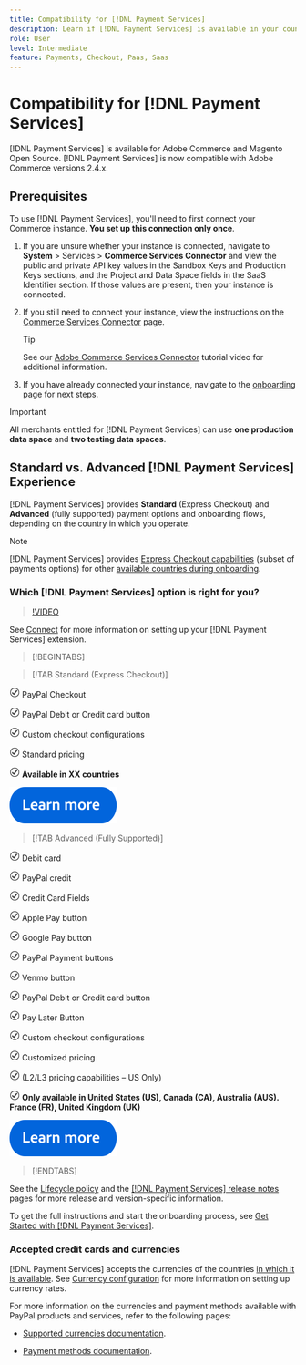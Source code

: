 ```yaml
---
title: Compatibility for [!DNL Payment Services]
description: Learn if [!DNL Payment Services] is available in your country, and its compability with your Adobe Commerce version.
role: User
level: Intermediate
feature: Payments, Checkout, Paas, Saas
---
```


# Compatibility for [!DNL Payment Services]

[!DNL Payment Services] is available for Adobe Commerce and Magento Open Source. [!DNL Payment Services] is now compatible with Adobe Commerce versions 2.4.x.

## Prerequisites

To use [!DNL Payment Services], you'll need to first connect your Commerce instance. **You set up this connection only once**.

1. If you are unsure whether your instance is connected, navigate to **System** > Services > **Commerce Services Connector** and view the public and private API key values in the Sandbox Keys and Production Keys sections, and the Project and Data Space fields in the SaaS Identifier section. If those values are present, then your instance is connected.
   
1. If you still need to connect your instance, view the instructions on the [Commerce Services Connector](../landing/saas.md) page. 
   
   >[!TIP]
   >
   > See our [Adobe Commerce Services Connector](https://experienceleague.adobe.com/en/docs/commerce-learn/tutorials/admin/adobe-commerce-services/configure-adobe-commerce-services-connector) tutorial video for additional information.

1. If you have already connected your instance, navigate to the [onboarding](onboard.md) page for next steps.

>[!IMPORTANT]
>
> All merchants entitled for [!DNL Payment Services] can use **one production data space** and **two testing data spaces**.

## Standard vs. Advanced [!DNL Payment Services] Experience 

[!DNL Payment Services] provides **Standard** (Express Checkout) and **Advanced** (fully supported) payment options and onboarding flows, depending on the country in which you operate. 

>[!NOTE]
>
> [!DNL Payment Services] provides [Express Checkout capabilities](../payment-services/payments-options.md) (subset of payments options) for other [available countries during onboarding](../payment-services/production.md#complete-merchant-onboarding).

### Which [!DNL Payment Services] option is right for you?

>[!VIDEO](https://video.tv.adobe.com/v/3447811)

See [Connect](connect.md) for more information on setting up your [!DNL Payment Services] extension.

>[!BEGINTABS]

>[!TAB Standard (Express Checkout)]

![check](assets/icon-check.png)  PayPal Checkout

![check](assets/icon-check.png)  PayPal Debit or Credit card button

![check](assets/icon-check.png)  Custom checkout configurations

![check](assets/icon-check.png)  Standard pricing

![check](assets/icon-check.png)  **Available in XX countries**

[![learn more](assets/learn-more-button.svg)](onboard.md)

>[!TAB Advanced (Fully Supported)]

![check](assets/icon-check.png)  Debit card

![check](assets/icon-check.png)  PayPal credit

![check](assets/icon-check.png)  Credit Card Fields

![check](assets/icon-check.png)  Apple Pay button

![check](assets/icon-check.png)  Google Pay button

![check](assets/icon-check.png)  PayPal Payment buttons

![check](assets/icon-check.png)  Venmo button

![check](assets/icon-check.png)  PayPal Debit or Credit card button

![check](assets/icon-check.png)  Pay Later Button

![check](assets/icon-check.png)  Custom checkout configurations

![check](assets/icon-check.png)  Customized pricing

![check](assets/icon-check.png)  (L2/L3 pricing capabilities – US Only)

![check](assets/icon-check.png)  **Only available in United States (US), Canada (CA), Australia (AUS). France (FR), United Kingdom (UK)**

[![learn more](assets/learn-more-button.svg)](onboard.md)

>[!ENDTABS]

See the [Lifecycle policy](https://experienceleague.adobe.com/docs/commerce-operations/release/planning/lifecycle-policy.html) and the [[!DNL Payment Services] release notes](release-notes.md) pages for more release and version-specific information.

To get the full instructions and start the onboarding process, see [Get Started with [!DNL Payment Services]](onboard.md). 

### Accepted credit cards and currencies

[!DNL Payment Services] accepts the currencies of the countries [in which it is available](#availability). See [Currency configuration](https://experienceleague.adobe.com/docs/commerce-admin/stores-sales/site-store/currency/currency-configuration.html) for more information on setting up currency rates.

For more information on the currencies and payment methods available with PayPal products and services, refer to the following pages: 

* [Supported currencies documentation](https://developer.paypal.com/docs/reports/reference/paypal-supported-currencies/).

* [Payment methods documentation](https://developer.paypal.com/docs/checkout/payment-methods/).
